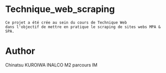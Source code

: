 # Technique_web_scraping
	Ce projet a été crée au sein du cours de Technique Web 
	dans l'objectif de mettre en pratique le scraping de sites webs MPA & SPA.
	
# Author
Chinatsu KUROIWA
INALCO M2 parcours IM
 